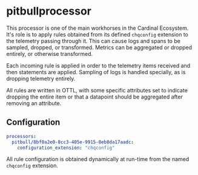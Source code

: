 # pitbullprocessor

This processor is one of the main workhorses in the Cardinal Ecosystem.
It's role is to apply rules obtained from its defined `chqconfig` extension
to the telemetry passing through it.  This can cause logs and spans to be sampled,
dropped, or transformed.  Metrics can be aggregated or dropped entirely, or
otherwise transformed.

Each incoming rule is applied in order to the telemetry items received and then
statements are applied.  Sampling of logs is handled specially, as is dropping
telemetry entirely.

All rules are written in OTTL, with some specific attributes set to indicate
dropping the entire item or that a datapoint should be aggregated after removing
an attribute.

## Configuration

```yaml
processors:
  pitbull/8bf0a2e0-8cc3-405e-9915-8eb8da17aadc:
    configuration_extension: "chqconfig"
```

All rule configuration is obtained dynamically at run-time from the named `chqconfig` extension.
